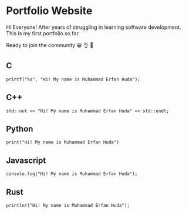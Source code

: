 # Portfolio Website

Hi Everyone!
After years of struggling in learning software development. This is my first portfolio so far.

Ready to join the community &#128512; &#128076; &#129309;

## C
`printf("%s", "Hi! My name is Muhammad Erfan Huda");`

## C++
`std::out << "Hi! My name is Muhammad Erfan Huda" << std::endl;`

## Python 
`print("Hi! My name is Muhammad Erfan Huda")`

## Javascript
`console.log("Hi! My name is Muhammad Erfan Huda");`

## Rust
`println!("Hi! My name is Muhammad Erfan Huda");`
